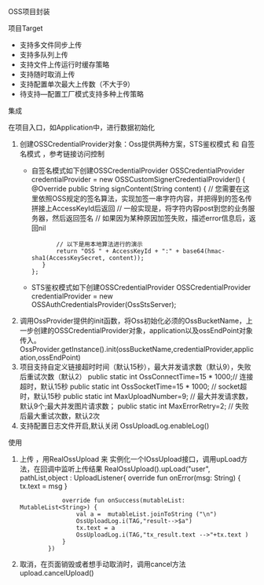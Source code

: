 OSS项目封装

项目Target

- 支持多文件同步上传
- 支持多队列上传
- 支持文件上传运行时缓存策略
- 支持随时取消上传
- 支持配置单次最大上传数（不大于9）
- 待支持—配置工厂模式支持多种上传策略

集成

在项目入口，如Application中，进行数据初始化

1. 创建OSSCredentialProvider对象：Oss提供两种方案，STS鉴权模式 和 自签名模式 ，参考链接访问控制
   - 自签名模式如下创建OSSCredentialProvider
         OSSCredentialProvider credentialProvider = new OSSCustomSignerCredentialProvider() {
         	@Override
         	public String signContent(String content) {
         		// 您需要在这里依照OSS规定的签名算法，实现加签一串字符内容，并把得到的签名传拼接上AccessKeyId后返回
             	// 一般实现是，将字符内容post到您的业务服务器，然后返回签名
             	// 如果因为某种原因加签失败，描述error信息后，返回nil

             	// 以下是用本地算法进行的演示
             	return "OSS " + AccessKeyId + ":" + base64(hmac-sha1(AccessKeySecret, content));
         	}
         };

   - STS鉴权模式如下创建OSSCredentialProvider
       OSSCredentialProvider credentialProvider = new OSSAuthCredentialsProvider(OssStsServer);
2. 调用OssProvider提供的init函数，将Oss初始化必须的OssBucketName，上一步创建的OSSCredentialProvider对象，application以及ossEndPoint对象传入。
        OssProvider.getInstance().init(ossBucketName,credentialProvider,application,ossEndPoint)
3. 项目支持自定义链接超时时间（默认15秒），最大并发请求数（默认9），失败后重试次数（默认2）
       public static int OssConnectTime=15 * 1000;// 连接超时，默认15秒
           public static int OssSocketTime=15 * 1000; // socket超时，默认15秒
           public static int MaxUploadNumber=9; // 最大并发请求数，默认9个;最大并发图片请求数；
           public static int MaxErrorRetry=2; // 失败后最大重试次数，默认2次
4. 支持配置日志文件开启,默认关闭
        OssUploadLog.enableLog()


使用

1. 上传 ，用RealOssUpload   来 实例化一个IOssUpload接口，调用upLoad方法，在回调中监听上传结果
       RealOssUpload().upLoad("user", pathList,object : UploadListener{
                   override fun onError(msg: String) {
                       tx.text = msg
                   }

                   override fun onSuccess(mutableList: MutableList<String>) {
                       val a =  mutableList.joinToString ("\n")
                       OssUploadLog.i(TAG,"result-->$a")
                       tx.text = a
                       OssUploadLog.i(TAG,"tx_result.text -->"+tx.text )
                   }
               })
2. 取消，在页面销毁或者想手动取消时，调用cancel方法
       upload.cancelUpload()




